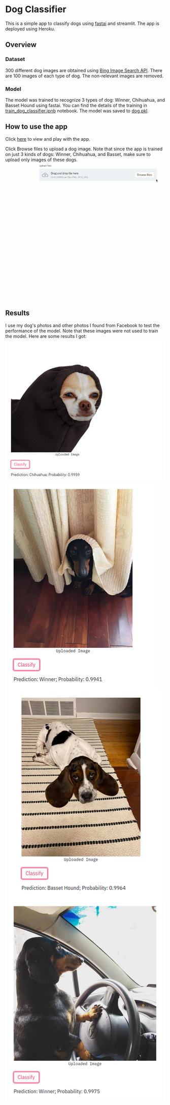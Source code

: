 # Dog Classifier

This is a simple app to classify dogs using [fastai](https://docs.fast.ai/) and streamlit. The app is deployed using Heroku. 

## Overview
### Dataset
300 different dog images are obtained using [Bing Image Search API](https://www.microsoft.com/en-us/bing/apis/bing-image-search-api). There are 100 images of each type of dog. The non-relevant images are removed. 
### Model
The model was trained to recognize 3 types of dog: Winner, Chihuahua, and Basset Hound using fastai. You can find the details of the training in [train_dog_classifier.ipnb](./train_dog_classifier.ipynb) notebook. The model was saved to [dog.pkl](./dog.pkl).


## How to use the app
Click [here](https://dog-classifier-01.herokuapp.com/) to view and play with the app. 

Click Browse files to upload a dog image. Note that since the app is trained on just 3 kinds of dogs: Winner, Chihuahua, and Basset, make sure to upload only images of these dogs. 
![image](images/app_usage.gif)

## Results
I use my dog's photos and other photos I found from Facebook to test the performance of the model. Note that these images were not used to train the model. Here are some results I got:
![image](images/chihuahua_result.png)
![image](images/winner3_result.png)
![image](images/basset_hound_result.png)
![image](images/winner_result.png)

